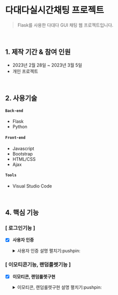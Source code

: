 # 다대다실시간채팅 프로젝트
> Flask를 사용한 다대다 GUI 채팅 웹 프로젝트입니다.   

<br>

## 1. 제작 기간 & 참여 인원
+ 2023년 2월 28일 ~ 2023년 3월 5일
+ 개인 프로젝트

<br>

## 2. 사용기술

#### `Back-end`
+ Flask
+ Python

#### `Front-end`
+ Javascript
+ Bootstrap
+ HTML/CSS
+ Ajax

#### `Tools`
+ Visual Studio Code


<br>


## 4. 핵심 기능

### [ 로그인기능 ]


- [X] **사용자 인증** 
   <details>
    <summary> 사용자 인증 설명 펼치기:pushpin: </summary>
 
   <br>
  
   **[ 기능 설명 ]**   
   : 닉네임과 방이름을 설정 할 수 있습니다.   
   : 방이름이 동일하면 여러유저분들이 동시접속이 가능해 채팅을 칠 수 있습니다.
 

    **[ 상세 구조 ]**

    <img src = "https://github.com/user-attachments/assets/08a4c53e-4992-4c46-9326-e6bec35c0d2a" width ="800px">

   </details>
  

### [ 이모티콘기능, 랜덤룰렛기능 ]   


- [X] **이모티콘, 랜덤룰렛구현**
  <details>
   <summary> 이모티콘, 랜덤룰렛구현 설명 펼치기:pushpin: </summary>
   
   <br>
  
   **[ 기능 설명 ]**    
  : 채팅을 칠 떄 마다 1포인트씩 적립이 됩니다.
  : 20포인트로 이모티콘을 사용할 수 있습니다.
  : 20포인트로 랜덤룰렛을 사용해 포인트를 얻거나 잃을 수 있습니다.   
  
   **[ 상세 구조 ]**

   <img src = "https://github.com/user-attachments/assets/2c609292-5303-4599-909f-11cdc9aa8537" width ="800px">
   
  
  </details>
  

  

